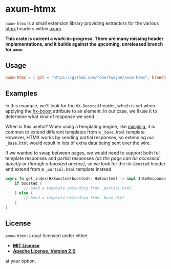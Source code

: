 # axum-htmx

`axum-htmx` is a small extension library providing extractors for the various
 [htmx](https://htmx.org/) headers within [axum](https://github.com/tokio-rs/axum).

 __This crate is current a work-in-progress. There are many missing header implementations, and it builds against the upcoming, unreleased branch for `axum`.__

## Usage

```toml
axum-htmx = { git = "https://github.com/robertwayne/axum-htmx", branch = "main" }
```

## Examples

In this example, we'll look for the `HX-Boosted` header, which is set when applying the [hx-boost](https://htmx.org/attributes/hx-boost/) attribute to an element. In our case, we'll use it to determine what kind of response we send.

When is this useful? When using a templating engine, like [minijinja](https://github.com/mitsuhiko/minijinja), it is common to extend different templates from a `_base.html` template. However, HTMX works by sending partial responses, so extending our `_base.html` would result in lots of extra data being sent over the wire.

If we wanted to swap between pages, we would need to support both full template responses and partial responses _(as the page can be accessed directly or through a boosted anchor)_, so we look for the `HX-Boosted` header and extend from a `_partial.html` template instead.

```rs
async fn get_index(HxBoosted(boosted): HxBoosted) -> impl IntoResponse {
    if boosted {
        // Send a template extending from _partial.html
    } else {
        // Send a template extending from _base.html
    }
}
```

## License

`axum-htmx` is dual-licensed under either

- **[MIT License](/docs/LICENSE-MIT)**
- **[Apache License, Version 2.0](/docs/LICENSE-APACHE)**

at your option.
